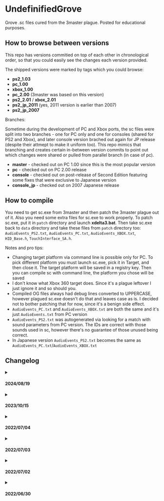 # UndefinifiedGrove

Grove .sc files cured from the 3master plague. Posted for educational purposes.

## How to browse between versions

This repo has versions commitied on top of each other in chronological order, so that you could easily see the changes each version provided.

The shipped versions were marked by tags which you could browse:
- **ps2_1.03**
- **pc_1.00**
- **xbox_1.00**
- **pc_2.00** (3master was based on this version)
- **ps2_2.01** / **xbox_2.01**
- **ps2_jp_2011** (yes, 2011 version is earlier than 2007)
- **ps2_jp_2007**

Branches:

Sometime during the development of PC and Xbox ports, the sc files were split into two branches - one for PC only and one for consoles (shared for PS2 and Xbox), and later console version brached out again for JP release (despite their attmept to make it uniform too). This repo mimics that branching and creates certain in-between version commits to point out which changes were shared or pulled from parallel branch (in case of pc).

- **master** - checked out on PC 1.00 since this is the most popular version
- **pc** - checked out on PC 2.00 release
- **console** - checked out on post-release of Second Edition featuring some fixes that were exclusive to Japanese version
- **console_jp** - checked out on 2007 Japanese release

## How to compile

You need to get sc.exe from 3master and then patch the 3master plague out of it. Also you need some extra files for sc.exe to work properly.
To patch sc.exe, put it in `patch` directory and launch **xdelta3.bat**. Then take sc.exe back to `data` directory and take these files from `patch` directory too: `AudioEvents_PS2.txt`, `AudioEvents_PC.txt`, `AudioEvents_XBOX.txt`, `HID_Base.h`, `TouchInterface_SA.h`.

Notes and pro tips:
- Changing target platform via command line is possible only for PC. To pick different platform you must launch sc.exe, pick it in Target, and then close it. The target platform will be saved in a registry key. Then you can compile sc with command line, the platform you chose will be saved
- I don't know what Xbox 360 target does. Since it's a plague leftover I just ignore it and so should you.
- Compiled OG files always had debug lines converted to UPPERCASE, however plagued sc.exe doesn't do that and leaves case as is. I decided not to bother patching that for now, since it's a benign side effect.
- `AudioEvents_PC.txt` and `AudioEvents_XBOX.txt` are both the same and it's just `AudioEvents.txt` from PC version
- `AudioEvents_PS2.txt` was autogenerated via looking for a match with sound parameters from PC version. The IDs are correct with those sounds used in sc, however there's no guarantee of those unused being correct.
- In Japanese version `AudioEvents_PS2.txt` becomes the same as `AudioEvents_PC.txt`/`AudioEvents_XBOX.txt`

## Changelog

<details>
<summary>

#### **2024/08/19**

</summary>

- GIVE_WEAPON_TO_CHAR call in zero1.sc moved to `[CONSOLE] REV 3: fixes` and later commented in `[CONSOLE] REV 4: Xbox port, fixes, Japanese WIP`
- removed more 3master comments in main.sc, slot_machine.sc, bikesch.sc, la1fin1.sc, ryder1.sc, sweet2.sc, mansion2.sc
- Moved Japanese heli_2p.sc edits from `[CONSOLE JP] REV 11: Japanese censorship` to a separate commit

</details>
<details>
<summary>

#### **2023/10/15**

</summary>

- reverted KATIE back to SUZIE
- restored some coordinates that became inaccurate due to precision loss
- restored some original comments
- removed more 3master comments 

</details>
<details>
<summary>

#### **2022/07/04**

</summary>

- syn2.sc changes moved from `[PC] REV 4: fixes` to `[CONSOLE] REV 3: fixes`
- fixed Sh_range.sc in `REV 2: pre PC fixes`
- cosmetic edits to Sh_range.sc, pool.sc, gymthread.sc and zero2.sc to improve visualisation of changes
- removed declarations of a local variables from 3master in valet.sc, casino_ambience.sc, casino1.sc, sweet1b.sc, beatdisplay.sc

</details>
<details>
<summary>

#### **2022/07/03**

</summary>

- restored text for mission/cutscene selector in debug.sc that was removed by the 3master plague

</details>
<details>
<summary>

#### **2022/07/02**

</summary>

- removed plague leftovers from debug.sc
- `text_pos_x` renamed into `otb_text_pos_x` in otb.sc to be compatible with debug.sc (note: this local variable was deleted in 3master, so its original name is unknown)
- renamed several used unknown global variables that were removed in 3master
- taken `HID_Base.h` and `TouchInterface_SA.h` from Wesser

</details>
<details><summary>

#### **2022/06/30**

</summary>

- original release

</details>
